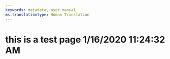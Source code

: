 ```yaml
---
keywords: metadata, user manual
ms.translationtype: Human Translation
---
```

# this is a test page 1/16/2020 11:24:32 AM
